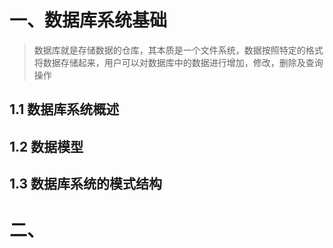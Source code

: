 # 一、数据库系统基础

> 数据库就是存储数据的仓库，其本质是一个文件系统，数据按照特定的格式将数据存储起来，用户可以对数据库中的数据进行增加，修改，删除及查询操作

## 1.1 数据库系统概述

## 1.2 数据模型

## 1.3 数据库系统的模式结构

# 二、
